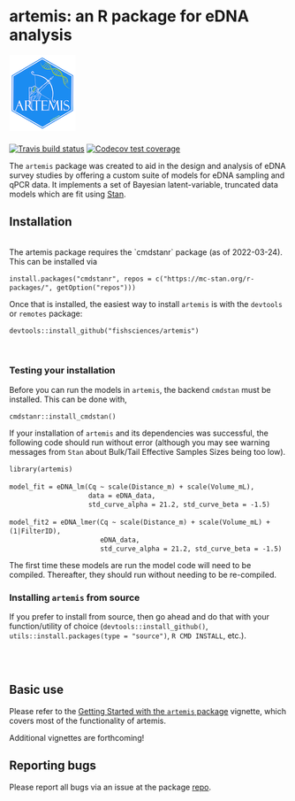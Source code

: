 # artemis: an R package for eDNA analysis  

![artemis logo](man/figures/logo.png)


#### 

<!-- badges: start -->
[![Travis build status](https://travis-ci.org/fishsciences/artemis.svg?branch=main)](https://travis-ci.org/fishsciences/artemis)
[![Codecov test coverage](https://codecov.io/gh/fishsciences/artemis/branch/main/graph/badge.svg)](https://codecov.io/gh/fishsciences/artemis?branch=main)

<!-- badges: end -->

The `artemis` package was created to aid in the design and analysis of
eDNA survey studies by offering a custom suite of models for eDNA
sampling and qPCR data. It implements a set of Bayesian
latent-variable, truncated data models which are fit using
[Stan](https://mc-stan.org/). 

## Installation

<br>
The artemis package requires the `cmdstanr` package (as of 2022-03-24). This can be installed via

```
install.packages("cmdstanr", repos = c("https://mc-stan.org/r-packages/", getOption("repos")))
```

Once that is installed, the easiest way to install `artemis` is with the `devtools` or `remotes` package:

```
devtools::install_github("fishsciences/artemis")

```
<br>

### Testing your installation

Before you can run the models in `artemis`, the backend `cmdstan` must be installed. This can be done with,

```
cmdstanr::install_cmdstan()
```

If your installation of `artemis` and its dependencies was successful, the following code should run without error (although you may see warning messages from `Stan` about Bulk/Tail Effective Samples Sizes being too low). 

<!-- If the first or second model returns an error that seems to have something to do with your `c++` compiler, you may need to [follow instructions to edit your `Makevars` or `Makevars.win` file](https://github.com/stan-dev/rstan/wiki/RStan-Getting-Started). -->

```
library(artemis)

model_fit = eDNA_lm(Cq ~ scale(Distance_m) + scale(Volume_mL), 
                    data = eDNA_data,
                    std_curve_alpha = 21.2, std_curve_beta = -1.5)

model_fit2 = eDNA_lmer(Cq ~ scale(Distance_m) + scale(Volume_mL) + (1|FilterID),
                       eDNA_data,
                       std_curve_alpha = 21.2, std_curve_beta = -1.5)

```

The first time these models are run the model code will need to be compiled. Thereafter, they should run without needing to be re-compiled.

### Installing `artemis` from source

<!-- Installing `artemis` from source on Windows is not currently well-supported; we recommend installing from the pre-compiled binary if you're on Windows.   -->

If you prefer to install from source, then go ahead and do that with your function/utility of choice (`devtools::install_github()`, `utils::install.packages(type = "source")`, `R CMD INSTALL`, etc.).  
<br>
<!-- If you have sub-architecture you're really in to customizing, the source code is [here](https://github.com/fishsciences/artemis), go nuts. -->

<br>

## Basic use

Please refer to the [Getting Started with the `artemis` package](https://fishsciences.github.io/artemis/articles/artemis-overview.html) vignette, which covers most of the functionality of artemis.

Additional vignettes are forthcoming!


## Reporting bugs

Please report all bugs via an issue at the package
[repo](https://github.com/fishsciences/artemis/issues).

